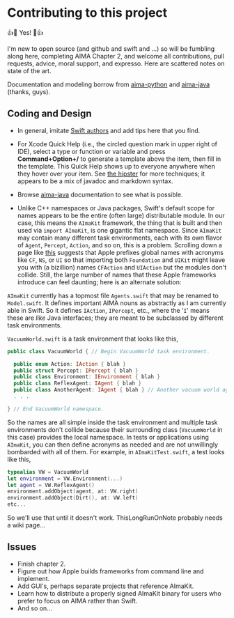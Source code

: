 Contributing to this project
==========================
:+1::tada: Yes! :tada::+1:

I'm new to open source (and github and swift and ...) so will be fumbling along here, 
completing AIMA Chapter 2, and welcome all contributions, pull requests, advice,
moral support, and expresso.  Here are scattered notes on state of the art.

Documentation and modeling borrow from [aima-python](https://github.com/aimacode/aima-python) 
and [aima-java](https://github.com/aimacode/aima-java) (thanks, guys).

## Coding and Design

- In general, imitate [Swift authors](https://docs.swift.org/swift-book/LanguageGuide/TheBasics.html) 
and add tips here that you find.

- For Xcode Quick Help (i.e., the circled question mark in upper right of IDE), select a type or function or variable
and press **Command+Option+/** to generate a template above the item, then fill in the template.  This Quick Help
shows up to everyone anywhere when they hover over your item.  See [the hipster](http://nshipster.com/swift-documentation/) for more techniques; it appears to be a mix of javadoc and markdown syntax.

- Browse [aima-java](https://github.com/aimacode/aima-java) documentation to see what is possible.

- Unlike C++ namespaces or Java packages, Swift's default scope for names appears to be the entire
(often large) distributable module.  In our case, this means the `AImaKit` framework, the thing that is
built and then used via `import AImaKit`, is one gigantic flat namespace.  Since `AImaKit` may contain
many different task environments, each with its own flavor of `Agent`, `Percept`, `Action`, and so on,
this is a problem.
Scrolling down a page like [this](https://developer.apple.com/documentation/swift/equatable)
suggests that Apple prefixes global names with acronyms like `CF`, `NS`, or `UI` so that importing both 
`Foundation` and `UIKit` might leave you with (a bizillion) names `CFAction` and `UIAction` but the 
modules don't collide.  Still, the large number of names that these Apple frameworks introduce can feel 
daunting; here is an alternate solution:

`AImaKit` currently has a topmost file `Agents.swift` that may be renamed to `Model.swift`.  It defines
important AIMA nouns as abstractly as I am currently able in Swift.  So it defines `IAction`, `IPercept`, etc.,
where the '`I`' means these are _like_ Java interfaces; they are meant to be subclassed by different task
environments.

`VacuumWorld.swift` is a task environment that looks like this,
```swift
public class VacuumWorld { // Begin VacuumWorld task environment.

  public enum Action: IAction { blah }
  public struct Percept: IPercept { blah }
  public class Environment: IEnvironment { blah }
  public class ReflexAgent: IAgent { blah }
  public class AnotherAgent: IAgent { blah } // Another vacuum world agent type.
  . . .

} // End VacuumWorld namespace.
```
So the names are all simple inside the task environment and multiple task environments don't collide
because their surrounding class (`VacuumWorld` in this case) provides the local namespace.  In tests
or applications using `AImaKit`, you can then define acronyms as needed and are not unwillingly 
bombarded with all of them.  For example, in `AImaKitTest.swift`, a test looks like this,
```swift
typealias VW = VacuumWorld
let environment = VW.Environment(...)
let agent = VW.ReflexAgent()
environment.addObject(agent, at: VW.right)
environment.addObject(Dirt(), at: VW.left)
etc...
```
So we'll use that until it doesn't work.  ThisLongRunOnNote probably needs a wiki page...

## Issues
- Finish chapter 2.
- Figure out how Apple builds frameworks from command line and implement.
- Add GUI's, perhaps separate projects that reference AImaKit.
- Learn how to distribute a properly signed AImaKit binary for users who prefer to focus on AIMA rather
than Swift.
- And so on... 
